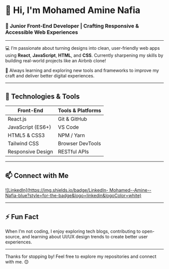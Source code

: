 # 👋 Hi, I'm Mohamed Amine Nafia

### 🚀 Junior Front-End Developer | Crafting Responsive & Accessible Web Experiences

---

💻 I’m passionate about turning designs into clean, user-friendly web apps using **React**, **JavaScript**, **HTML**, and **CSS**. Currently sharpening my skills by building real-world projects like an Airbnb clone!

🌱 Always learning and exploring new tools and frameworks to improve my craft and deliver better digital experiences.

---

## 🔧 Technologies & Tools

| Front-End       | Tools & Platforms           |
| --------------- | --------------------------- |
| React.js        | Git & GitHub                |
| JavaScript (ES6+)| VS Code                    |
| HTML5 & CSS3    | NPM / Yarn                  |
| Tailwind CSS    | Browser DevTools            |
| Responsive Design| RESTful APIs                |

---

## 📫 Connect with Me

[![LinkedIn](https://img.shields.io/badge/LinkedIn- Mohamed--Amine--Nafia-blue?style=for-the-badge&logo=linkedin&logoColor=white)](https://www.linkedin.com/in/mohamed-amine-nafia)

---

## ⚡ Fun Fact

When I’m not coding, I enjoy exploring tech blogs, contributing to open-source, and learning about UI/UX design trends to create better user experiences.

---

Thanks for stopping by! Feel free to explore my repositories and connect with me. 😊

